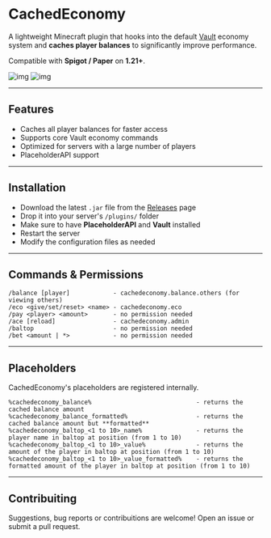 # CachedEconomy

A lightweight Minecraft plugin that hooks into the default [Vault](https://www.spigotmc.org/resources/vault.34315/) economy system and **caches player balances** to significantly improve performance.

Compatible with **Spigot / Paper** on **1.21+**.

![img](https://img.shields.io/github/v/release/kaepsis/cached-economy) ![img](https://img.shields.io/github/downloads/kaepsis/cached-economy/total)

---

## Features

- Caches all player balances for faster access
- Supports core Vault economy commands
- Optimized for servers with a large number of players
- PlaceholderAPI support

---

## Installation

- Download the latest `.jar` file from the [Releases](https://github.com/kaepsis/cached-economy/releases) page
- Drop it into your server's `/plugins/` folder
- Make sure to have **PlaceholderAPI** and **Vault** installed
- Restart the server
- Modify the configuration files as needed

---

## Commands & Permissions

```text
/balance [player]            - cachedeconomy.balance.others (for viewing others)
/eco <give/set/reset> <name> - cachedeconomy.eco
/pay <player> <amount>       - no permission needed
/ace [reload]                - cachedeconomy.admin
/baltop                      - no permission needed
/bet <amount | *>            - no permission needed
```

---

## Placeholders

CachedEconomy's placeholders are registered internally.
```text
%cachedeconomy_balance%                             - returns the cached balance amount
%cachedeconomy_balance_formatted%                   - returns the cached balance amount but **formatted**
%cachedeconomy_baltop_<1 to 10>_name%               - returns the player name in baltop at position (from 1 to 10)
%cachedeconomy_baltop_<1 to 10>_value%              - returns the amount of the player in baltop at position (from 1 to 10)
%cachedeconomy_baltop_<1 to 10>_value_formatted%    - returns the formatted amount of the player in baltop at position (from 1 to 10)
```

---

## Contribuiting

Suggestions, bug reports or contribuitions are welcome!
Open an issue or submit a pull request.
